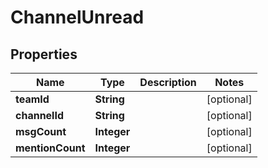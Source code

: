 
# ChannelUnread

## Properties
Name | Type | Description | Notes
------------ | ------------- | ------------- | -------------
**teamId** | **String** |  |  [optional]
**channelId** | **String** |  |  [optional]
**msgCount** | **Integer** |  |  [optional]
**mentionCount** | **Integer** |  |  [optional]



